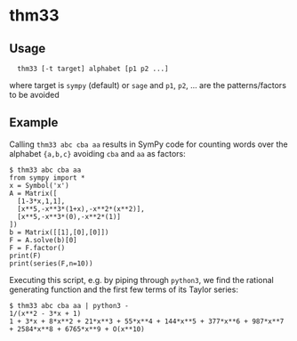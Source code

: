 # thm33

## Usage

```
  thm33 [-t target] alphabet [p1 p2 ...]
```
where target is `sympy` (default) or `sage` and `p1`, `p2`, ...
are the patterns/factors to be avoided

## Example

Calling `thm33 abc cba aa` results in SymPy code for counting words over
the alphabet `{a,b,c}` avoiding `cba` and `aa` as factors:

```
$ thm33 abc cba aa
from sympy import *
x = Symbol('x')
A = Matrix([
  [1-3*x,1,1],
  [x**5,-x**3*(1+x),-x**2*(x**2)],
  [x**5,-x**3*(0),-x**2*(1)]
])
b = Matrix([[1],[0],[0]])
F = A.solve(b)[0]
F = F.factor()
print(F)
print(series(F,n=10))
```

Executing this script, e.g. by piping through `python3`, we find the
rational generating function and the first few terms of its Taylor
series:
```
$ thm33 abc cba aa | python3 -
1/(x**2 - 3*x + 1)
1 + 3*x + 8*x**2 + 21*x**3 + 55*x**4 + 144*x**5 + 377*x**6 + 987*x**7 + 2584*x**8 + 6765*x**9 + O(x**10)
```
